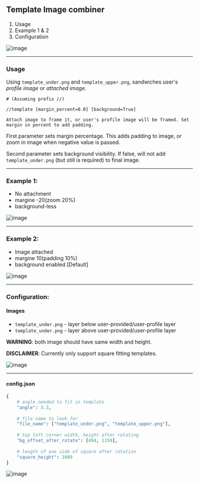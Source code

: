## Template Image combiner

1. Usage
2. Example 1 & 2
3. Configuration

![image](https://user-images.githubusercontent.com/26041217/122682801-836da500-d236-11eb-8deb-488985c9856b.png)

---

### Usage

Using `template_under.png` and `template_upper.png`, sandwiches user's *profile image* or *attached image*.

```shell
# (Assuming prefix //)

//template [margin_percent=0.0] [background=True]

Attach image to frame it, or user's profile image will be framed. Set margin in percent to add padding.
```

First parameter sets margin percentage. This adds padding to image, or zoom in image when negative value is passed.

Second parameter sets background visibility. If false, will not add `template_under.png` (but still is required) to final image.

---
### Example 1:

- No attachment
- margine -20(zoom 20%)
- background-less
    
![image](https://user-images.githubusercontent.com/26041217/122682569-3fc66b80-d235-11eb-9a27-f2c59c0c2fa4.png)


---
### Example 2:

- Image attached
- margine 10(padding 10%)
- background enabled [Default]

![image](https://user-images.githubusercontent.com/26041217/122682614-7ac89f00-d235-11eb-91cc-ce0418577153.png)

---
### Configuration:

#### Images

- `template_under.png` - layer below user-provided/user-profile layer
- `template_under.png` - layer above user-provided/user-profile layer

**WARNING**: both image should have same width and height.

**DISCLAIMER**: Currently only support square fitting templates.

![image](https://user-images.githubusercontent.com/26041217/123366311-f66a7900-d5b2-11eb-91f9-558afaaaa29f.png)

---

#### config.json

```python
{
    # angle needed to fit in template
    "angle": 3.3,
    
    # file name to look for
    "file_name": ["template_under.png", "template_upper.png"],
    
    # top left corner width, height after rotating
    "bg_offset_after_rotate": [494, 1150],
    
    # length of one side of square after rotation
    "square_height": 1089
}
```

![image](https://user-images.githubusercontent.com/26041217/123368063-10f22180-d5b6-11eb-81b2-7ff50fc8c015.png)
